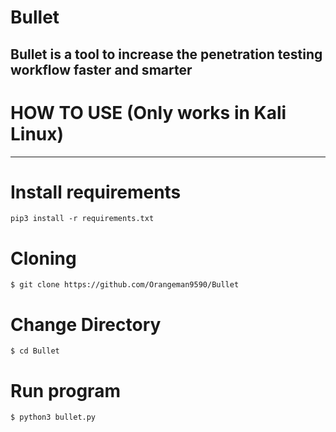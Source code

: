 # Bullet
Bullet is a tool to increase the penetration testing workflow faster and smarter
-------
# HOW TO USE (Only works in Kali Linux)
--------
# Install requirements
```
pip3 install -r requirements.txt
```
# Cloning
```
$ git clone https://github.com/Orangeman9590/Bullet
```
# Change Directory
```
$ cd Bullet
```
# Run program
```
$ python3 bullet.py
```
